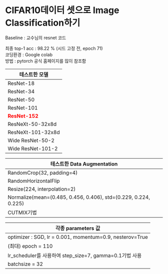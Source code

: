 # CIFAR10데이터 셋으로 Image Classification하기

Baseline : 교수님의 resnet 코드<br/>

최종 top-1 acc : 98.22 % (시드 고정 전, epoch 71)<br/>
코딩환경 : Google colab<br/>
방법 : pytorch 공식 홈페이지를 많이 참조함<br/>

|테스트한 모델|
|------|
|ResNet-18|
|ResNet-34|
|ResNet-50|
|ResNet-101|
|<span style="color:red">**ResNet-152**</span>|
|ResNeXt-50-32x8d|
|ResNeXt-101-32x8d|
|Wide ResNet-50-2|
|Wide ResNet-101-2|

|테스트한 Data Augmentation|
|------|
|RandomCrop(32, padding=4)|
|RandomHorizontalFlip|
|Resize(224, interpolation=2)|
|Normalize(mean=(0.485, 0.456, 0.406), std=(0.229, 0.224, 0.225)|
|CUTMIX기법|

|각종 parameters 값|
|------|
|optimizer : SGD, lr = 0.001, momentum=0.9, nesterov=True|
| (최대) epoch = 110 |
|lr_scheduler를 사용하여 step_size=7, gamma=0.1기법 사용|
|batchsize = 32|

